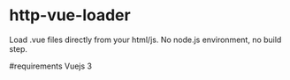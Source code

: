 # http-vue-loader
Load .vue files directly from your html/js. No node.js environment, no build step.

#requirements
Vuejs 3
